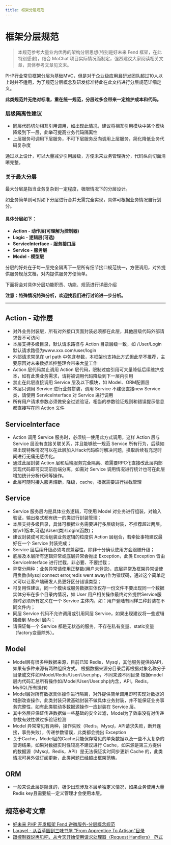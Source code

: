 ```yaml
---
title: 框架分层规范
---
```


# 框架分层规范

> 本规范参考大量业内优秀的架构分层思想(特别是好未来 Fend 框架，在此特别感谢)，结合 MoChat 项目实际情况而制定，强烈建议大家阅读相关文章，具体参考文章见文末。

PHP行业常见框架分层为基础MVC，但是对于企业级应用且研发团队超过10人以上时并不适用，为了规范分层概念及研发标准特此在此文档进行分层规范详细定义。

**此类规范并无绝对标准，重在统一规范，分层过多会带来一定维护成本和代码。**

### 层级隔离性建议

* 同层代码切勿相互引用调用，如出现此情况，建议将相互引用模块中某个模块降级到下一层，此举可提高业务代码隔离性
* 上层服务可调用下层服务，不可下层服务反向调用上层服务，简化降低业务代码复杂度

通过以上设计，可以大量减少引用层级，方便未来业务管理拆分，代码纵向切面清晰完整。

### 关于最大分层

最大分层是指当业务复杂到一定程度，极限情况下的分层设计。

如业务简单则可对如下分层进行合并无需完全实现，具体可根据业务情况自行划分。

#### 具体分层如下：

* **Action - 动作层(可理解为控制器)**
* **Logic - 逻辑层(可选)**
* **ServiceInterface - 服务接口层**
* **Service - 服务层**
* **Model - 模型层**

分层的好处在于每一层完全隔离下一层所有细节接口规范统一，方便调用，对外提供服务规范文档，对内提供服务方便简单。

下面将会对具体分层功能职责、功能、规范进行详细介绍

**注意：特殊情况特殊分析，欢迎找我们进行讨论进一步分析。**

---

## Action - 动作层

* 对外业务封装层，所有对外接口页面封装必须都在此层，其他层级代码外部请求皆不可访问
* 本层支持多级目录，默认请求路径与 Action 目录层级一致，如 /User/Login 默认请求路径为www.xxx.com/user/login
* 外部请求常见在 url path 中包含参数，本框架也支持此方式但此举不推荐，主要原因对未来数据监控整理会带来大量工作
* Action 层代码禁止调用 Action 层代码，限制过度引用可大量降低后续维护成本，如有此类业务需求，请将被调用代码降级到下一层内引用
* 禁止在此层直接调用 Service 层及以下模块，如 Model、ORM配置层
* 本层只调用 Service 进行业务拼装，调用 Service 不建议直接new Service类，请使用 ServiceInterface 对 Service 进行调用
* 所有用户请求参数必须做安全过滤验证，相当的参数验证规则和错误提示信息都直接写在同 Action 文件

## ServiceInterface

* Action 调用 Service 服务时，必须统一使用此方式调用，这样 Action 层与 Service 层没有直接关联关系，并且能够统一规范 Service 所有行为，后续如果出现特殊情况可以在此层加入Hack代码临时解决问题，换取后续有充足时间进行无痛无感优化。
* 通过此层封装 Action 层和后端服务完全隔离、若需要RPC化直接改此层内部实现代码即可实现前后端分离，如需对 Service 调用情况进行统计也可在此层增加统计分析代码等操作。
* 此层可随时接入服务熔断，降级，cache，根据需要进行拦截管理

## Service

* Service 服务层内是具体业务逻辑，可使用 Model 对业务进行组装，对输入验证，输出格式都有统一的类进行封装管理；
* 本层支持多级目录，具体可根据业务需要进行多层级封装，不推荐超过两层。如\v1\(版本,可选\)\User\(类\)\Login\(函数\)；
* 建议封装成可灵活组装业务逻辑的粒度供 Action 层组合，若牵扯事物建议最好在一个 Service 封装完成；
* Service 层后续升级必须考虑兼容性，除非十分确认使用方会跟随升级；
* 底层及本层所有逻辑异常或底层异常会抛出 Exception，此类 Exception 皆由 ServiceInterface 进行拦截，非必要、不要拦截；
* 异常分两种：业务异常请使用正整数\(用户未登录\)，底层异常及框架异常请使用负数\(Mysql connect error,redis went away\)作为错误码，通过这个简单定义可以让客户端研发人员更好区分错误类型；
* 可复用性建议，同一个模块或服务数据实体仅存一份文件不要出现同一个数据实体分布在多个目录内情况，如 User 用户相关操作最终对外提供Service服务时必须所有定义在一个 Service 主体内，如：用户登陆有同样三种封装在不同文件内；
* 同层 Service 代码不允许调用或引用同层 Service，如果出现建议将一些逻辑降级到 Model 层内；
* 请保证每一个 Service 都是无状态的服务，不存在私有变量、static变量（factory变量除外）。

## Model

* Model层有很多种数据来源，目前已知 Redis，Mysql，其他服务提供的API，如果有多种来源有两种组织方式。
  根据数据来源分目录后再根据对象名称分子目录或文件如/Model/Redis/User/User.php，不同来源不同目录
  根据model层内代码汇总所有操作如/Model/User/User.php\(内含，API，Redis，MySQL所有操作\)
* Model层对所有数据具体操作进行隔离，对外提供简单调用即可实现对数据的增删改查操作，此类封装只做基础封装不做具体业务封装，并不能保证业务事务完整性，如有此类联动多数据源操作一应封装在 Service 层。
* 其中外层应保证传递数据做一些基础的安全过滤，Model为了效率没有对传递参数有效性做过多验证检测
* Model 异常常见有两种，操作失败（Redis，Mysql，API请求失败，断开连接，事务失败），传递参数错误，此类都会抛出 Exception
* 关于Cache，Model层的Cache只能保存常见的单条数据以及一些不太复杂的查询结果，如果对数据实时性较高不建议进行 Cache，如来源是第三方提供的数据源（Mysql，Redis，API）是无法保证实时同步更新 Cache 的，此类情况可另外做订阅更新，此类问题已经超出框架范畴。

## ORM

* 一般来说此层是隐含的，极少出现涉及本层单独定义情况，如果业务使用大量Redis key且需要统一定义管理才会使用本层。

## 规范参考文章

* [好未来 PHP 开发框架 Fend 逆微服务-分层概念规范](https://tal-tech.github.io/fend-doc/#/layering)
* [Laravel - 从百草园到三味书屋 "From Apprentice To Artisan"目录](https://my.oschina.net/zgldh/blog/389246)
* [跟控制器说再见吧，从今天开始使用请求处理器（Request Handlers） 范式](https://learnku.com/laravel/t/21949)


